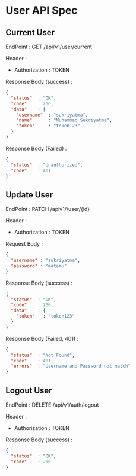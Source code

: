 # User API Spec

## Current User

EndPoint : GET /api/v1/user/current

Header : 

- Authorization : TOKEN

Response Body (success) :

```json
{
  "status"  : "OK",
  "code"    : 200,
  "data"    : {
    "username"  : "sukriyatma",
    "name"      : "Muhammad Sukriyatma", 
    "token"     : "token123"
  }
}
```

Response Body (Failed) :

```json
{
  "status"  : "Unauthorized",
  "code"    : 401
}
```

## Update User

EndPoint : PATCH /apiv1//user/{id}

Header :

- Authorization : TOKEN

Request Body :

```json
{
  "username" : "sukriyatma",
  "password" : "matamu" 
}
```

Response Body (success) :

```json
{
  "status"  : "OK",
  "code"    : 200,
  "data"    : {
    "token"   : "token123"
  }
}
```

Response Body (Failed, 401) :

```json
{
  "status"  : "Not Found",
  "code"    : 401,
  "errors"  : "Username and Password not match"
}
```

## Logout User

EndPoint : DELETE /api/v1/auth/logout

Header :

- Authorization : TOKEN

Response Body (success) :

```json
{
  "status"  : "OK",
  "code"    : 200
}
```